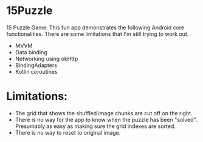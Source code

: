 # 15Puzzle
 15 Puzzle Game. This fun app demonstrates the following Android core functionalities. There are some limitations that I'm still trying to work out.
 
 * MVVM 
 * Data binding
 * Networking using okHttp
 * BindingAdapters
 * Kotlin coroutines

# Limitations: 
 * The grid that shows the shuffled image chunks are cut off on the right. 
 * There is no way for the app to know when the puzzle has been "solved". Presumably as easy as making sure the grid indexes are sorted.
 * There is no way to reset to original image.
